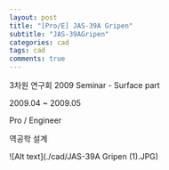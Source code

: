 ```yaml
---
layout: post
title: "[Pro/E] JAS-39A Gripen"
subtitle: "JAS-39AGripen"
categories: cad
tags: cad
comments: true
---
```


3차원 연구회 2009 Seminar - Surface part

2009.04 ~ 2009.05

Pro / Engineer

역공학 설계

![Alt text](./cad/JAS-39A Gripen (1).JPG)
